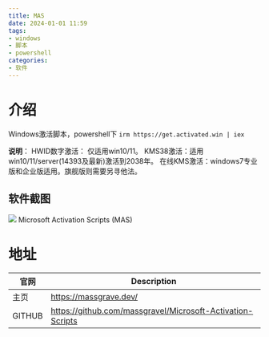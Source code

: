 ```yaml
---
title: MAS
date: 2024-01-01 11:59
tags:
- windows
- 脚本
- powershell
categories:
- 软件
---
```


# 介绍
Windows激活脚本，powershell下 `irm https://get.activated.win | iex`
<!-- more -->
**说明**：
HWID数字激活： 仅适用win10/11。
KMS38激活：适用win10/11/server(14393及最新)激活到2038年。
在线KMS激活：windows7专业版和企业版适用。旗舰版则需要另寻他法。

## 软件截图

![](https://camo.githubusercontent.com/c4bf704c89aef3827dcd81b0ab9c90536d842a9ab47336863154ebbfbceb6e7e/68747470733a2f2f6d61737367726176652e6465762f696d672f6c6f676f5f736d616c6c2e706e67)
Microsoft Activation Scripts (MAS)

# 地址
| 官网      | Description |
| ----------- | ----------- |
| 主页       | https://massgrave.dev/  |
| GITHUB     | https://github.com/massgravel/Microsoft-Activation-Scripts |

